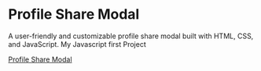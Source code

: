 # Profile Share Modal

A user-friendly and customizable profile share modal built with HTML, CSS, and JavaScript.
My Javascript first Project

[Profile Share Modal](https://mohasindawal.github.io/Profile-Share-Modal/) <!-- Replace with a screenshot or demo GIF of your modal -->

